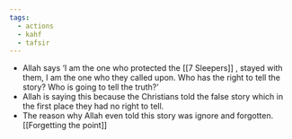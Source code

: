 ```yaml
---
tags:
  - actions
  - kahf
  - tafsir
---
```

- Allah says ‘I am the one who protected the [[7 Sleepers]] , stayed with them, I am the one who they called upon. Who has the right to tell the story? Who is going to tell the truth?’
- Allah is saying this because the Christians told the false story which in the first place they had no right to tell.
- The reason why Allah even told this story was ignore and forgotten. [[Forgetting the point]]